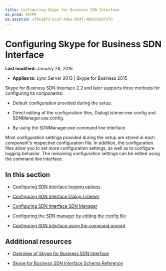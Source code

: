 ```yaml
---
title: Configuring Skype for Business SDN Interface
ms.prod: SKYPE
ms.assetid: cf0ca8f3-bcaf-4dba-814f-4b8a5163fa7d
---
```



# Configuring Skype for Business SDN Interface

 **Last modified:** January 28, 2016
  
    
    

 * **Applies to:** Lync Server 2013 | Skype for Business 2015
 
Skype for Business SDN Interface 2.2 and later supports three methods for configuring its components:
  
    
    


- Default configuration provided during the setup.
    
  
- Direct editing of the configuration files, DialogListener.exe.config and SDNManager.exe.config.
    
  
- By using the SDNManager.exe command line interface.
    
  
 Most configuration settings provided during the setup are stored in each component's respective configuration file. In addition, the configuration files allow you to set more configuration settings, as well as to configure logging behavior. The remaining configuration settings can be edited using the command line interface.
## In this section


-  [Configuring SDN Interface logging options](configuring-logging-options.md)
    
  
-  [Configuring SDN Interface Dialog Listener](configuring-dialog-listener.md)
    
  
-  [Configuring SDN Interface SDN Manager](configuring-sdn-manager.md)
    
  
-  [Configuring the SDN manager by editing the config file](configuring-sdn-manager-using-the-config-file.md)
    
  
-  [Configuring SDN Interface using the command prompt](configuring-sdn-interface-using-the-command-prompt.md)
    
  

## Additional resources


-  [Overview of Skype for Business SDN Interface](overview.md)
    
  
-  [Skype for Business SDN Interface Schema Reference](skype-for-business-sdn-interface-schema-reference.md)
    
  

  
    
    

